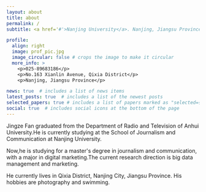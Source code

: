 ```yaml
---
layout: about
title: about
permalink: /
subtitle: <a href='#'>Nanjing University</a>. Nanjing, Jiangsu Province, Postcode:210023. 

profile:
  align: right
  image: prof_pic.jpg
  image_circular: false # crops the image to make it circular
  more_info: >
    <p>025-89683186</p>
    <p>No.163 Xianlin Avenue, Qixia District</p>
    <p>Nanjing, Jiangsu Province</p>

news: true  # includes a list of news items
latest_posts: true  # includes a list of the newest posts
selected_papers: true # includes a list of papers marked as "selected={true}"
social: true  # includes social icons at the bottom of the page
---
```


Jingze Fan graduated from the Department of Radio and Television of Anhui University.He is currently studying at the School of Journalism and Communication at Nanjing University.

Now,he is studying for a master's degree in journalism and communication, with a major in digital marketing.The current research direction is big data management and marketing.

He currently lives in Qixia District, Nanjing City, Jiangsu Province. His hobbies are photography and swimming. 

